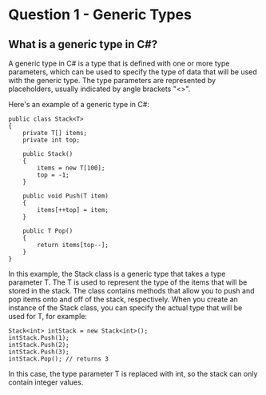 # Question 1 - Generic Types

## What is a generic type in C#?

A generic type in C# is a type that is defined with one or more type parameters, which can be used to specify the type of data that will be used with the generic type. The type parameters are represented by placeholders, usually indicated by angle brackets "<>".

Here's an example of a generic type in C#:

```
public class Stack<T>
{
    private T[] items;
    private int top;

    public Stack()
    {
        items = new T[100];
        top = -1;
    }

    public void Push(T item)
    {
        items[++top] = item;
    }

    public T Pop()
    {
        return items[top--];
    }
}

```
In this example, the Stack<T> class is a generic type that takes a type parameter T. The T is used to represent the type of the items that will be stored in the stack. The class contains methods that allow you to push and pop items onto and off of the stack, respectively. When you create an instance of the Stack<T> class, you can specify the actual type that will be used for T, for example:

```
Stack<int> intStack = new Stack<int>();
intStack.Push(1);
intStack.Push(2);
intStack.Push(3);
intStack.Pop(); // returns 3

```
In this case, the type parameter T is replaced with int, so the stack can only contain integer values.